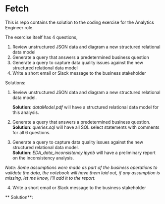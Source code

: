 # Fetch

This is repo contains the solution to the coding exercise for the Analytics Engineer role.

The exercise itself has 4 questions,
1. Review unstructured JSON data and diagram a new structured relational data model
2. Generate a query that answers a predetermined business question
3. Generate a query to capture data quality issues against the new structured relational data model
4. Write a short email or Slack message to the business stakeholder

Solutions:
1. Review unstructured JSON data and diagram a new structured relational data model.
   <br>

    **Solution**: *dataModel.pdf* will have a structured relational data model for this analysis.


2. Generate a query that answers a predetermined business question.
   <br>
   **Solution**: *queries.sql* will have all SQL select statements with comments for all 6 questions.

3. Generate a query to capture data quality issues against the new structured relational data model.
   <br>
**Solution**: *EDA_data_inconsistency.ipynb* will have a preliminary report on the inconsistency analysis.

*Note: Some assumptions were made as part of the business operations to validate the data, the notebook will have them laid out, if any assumption is missing, let me know, I'll add it to the report.*

4. Write a short email or Slack message to the business stakeholder

** Solution**:

